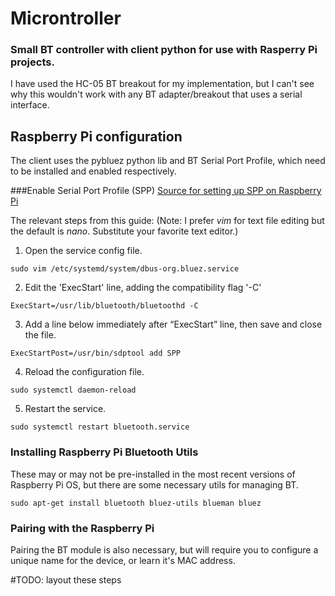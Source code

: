 # Microntroller

### Small BT controller with client python for use with Rasperry Pi projects.

I have used the HC-05 BT breakout for my implementation, but I can't see why this wouldn't
work with any BT adapter/breakout that uses a serial interface.

## Raspberry Pi configuration

The client uses the pybluez python lib and BT Serial Port Profile, which need to be installed and enabled respectively.

###Enable Serial Port Profile (SPP)
[Source for setting up SPP on Raspberry Pi](https://scribles.net/setting-up-bluetooth-serial-port-profile-on-raspberry-pi/)

The relevant steps from this guide:
(Note: I prefer _vim_ for text file editing but the default is _nano_. Substitute your favorite text editor.)

1.  Open the service config file.
```
sudo vim /etc/systemd/system/dbus-org.bluez.service
```

2. Edit the 'ExecStart' line, adding the compatibility flag '-C'
```
ExecStart=/usr/lib/bluetooth/bluetoothd -C
```

3. Add a line below immediately after “ExecStart” line, then save and close the file.
```
ExecStartPost=/usr/bin/sdptool add SPP
```

4. Reload the configuration file.
```
sudo systemctl daemon-reload
```

5. Restart the service.
```
sudo systemctl restart bluetooth.service
```

### Installing Raspberry Pi Bluetooth Utils
These may or may not be pre-installed in the most recent versions of Raspberry Pi OS, but there are some necessary utils for managing BT.
```
sudo apt-get install bluetooth bluez-utils blueman bluez
```


### Pairing with the Raspberry Pi
Pairing the BT module is also necessary, but will require you to configure a unique name for the device, 
or learn it's MAC address.

#TODO: layout these steps
